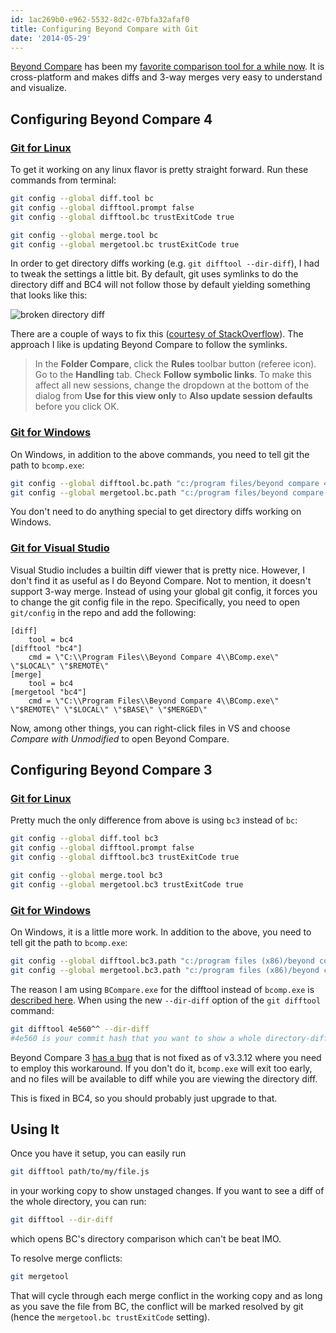 ```yaml
---
id: 1ac269b0-e962-5532-8d2c-07bfa32afaf0
title: Configuring Beyond Compare with Git
date: '2014-05-29'
---
```


[Beyond Compare](http://www.scootersoftware.com/) has been my [favorite comparison tool for a while now](/2009/04/tortoise-svn-settings-for-beyond-compare-3/). It is cross-platform and makes diffs and 3-way merges very easy to understand and visualize.

## Configuring Beyond Compare 4

### [Git for Linux](http://www.scootersoftware.com/support.php?zz=kb_vcs#gitlinux)

To get it working on any linux flavor is pretty straight forward. Run these commands from terminal:

```bash
git config --global diff.tool bc
git config --global difftool.prompt false
git config --global difftool.bc trustExitCode true

git config --global merge.tool bc
git config --global mergetool.bc trustExitCode true
```

In order to get directory diffs working (e.g. `git difftool --dir-diff`), I had to tweak the settings a little bit. By default, git uses symlinks to do the directory diff and BC4 will not follow those by default yielding something that looks like this:

![broken directory diff](//images.ctfassets.net/tzzj042liag9/3bTHZI3QNigc0O828G86mU/c240bffb1d4c7ed4917e634d2f57b4f7/dir-diffs.png)

There are a couple of ways to fix this ([courtesy of StackOverflow](http://stackoverflow.com/a/35319884/316108)). The approach I like is updating Beyond Compare to follow the symlinks.

> In the **Folder Compare**, click the **Rules** toolbar button (referee icon). Go to the **Handling** tab. Check **Follow symbolic links**. To make this affect all new sessions, change the dropdown at the bottom of the dialog from **Use for this view only** to **Also update session defaults** before you click OK.

### [Git for Windows](http://www.scootersoftware.com/support.php?zz=kb_vcs#gitwindows)

On Windows, in addition to the above commands, you need to tell git the path to `bcomp.exe`:

```bash
git config --global difftool.bc.path "c:/program files/beyond compare 4/bcomp.exe"
git config --global mergetool.bc.path "c:/program files/beyond compare 4/bcomp.exe"
```

You don't need to do anything special to get directory diffs working on Windows.

### [Git for Visual Studio](http://www.scootersoftware.com/support.php?zz=kb_vcs#visualstudio-git)

Visual Studio includes a builtin diff viewer that is pretty nice. However, I don't find it as useful as I do Beyond Compare. Not to mention, it doesn't support 3-way merge. Instead of using your global git config, it forces you to change the git config file in the repo. Specifically, you need to open `git/config` in the repo and add the following:

```
[diff]
	tool = bc4
[difftool "bc4"]
	cmd = \"C:\\Program Files\\Beyond Compare 4\\BComp.exe\" \"$LOCAL\" \"$REMOTE\"
[merge]
	tool = bc4
[mergetool "bc4"]
	cmd = \"C:\\Program Files\\Beyond Compare 4\\BComp.exe\" \"$REMOTE\" \"$LOCAL\" \"$BASE\" \"$MERGED\"
```

Now, among other things, you can right-click files in VS and choose _Compare with Unmodified_ to open Beyond Compare.

## Configuring Beyond Compare 3

### [Git for Linux](http://www.scootersoftware.com/support.php?zz=kb_vcs#gitlinux)

Pretty much the only difference from above is using `bc3` instead of `bc`:

```bash
git config --global diff.tool bc3
git config --global difftool.prompt false
git config --global difftool.bc3 trustExitCode true

git config --global merge.tool bc3
git config --global mergetool.bc3 trustExitCode true
```

### [Git for Windows](http://www.scootersoftware.com/support.php?zz=kb_vcs#gitwindows)

On Windows, it is a little more work. In addition to the above, you need to tell git the path to `bcomp.exe`:

```bash
git config --global difftool.bc3.path "c:/program files (x86)/beyond compare 3/BCompare.exe"
git config --global mergetool.bc3.path "c:/program files (x86)/beyond compare 3/bcomp.exe"
```

The reason I am using `BCompare.exe` for the difftool instead of `bcomp.exe` is [described here](http://stackoverflow.com/a/13637243/316108). When using the new `--dir-diff` option of the `git difftool` command:

```bash
git difftool 4e560^^ --dir-diff
#4e560 is your commit hash that you want to show a whole directory-diff on in BC
```

Beyond Compare 3 [has a bug](http://theo.im/blog/2012/10/27/directory-comparison-for-git-difftool/) that is not fixed as of v3.3.12 where you need to employ this workaround. If you don't do it, `bcomp.exe` will exit too early, and no files will be available to diff while you are viewing the directory diff.

This is fixed in BC4, so you should probably just upgrade to that.

## Using It

Once you have it setup, you can easily run

```bash
git difftool path/to/my/file.js
```

in your working copy to show unstaged changes. If you want to see a diff of the whole directory, you can run:

```bash
git difftool --dir-diff
```

which opens BC's directory comparison which can't be beat IMO.

To resolve merge conflicts:

```bash
git mergetool
```

That will cycle through each merge conflict in the working copy and as long as you save the file from BC, the conflict will be marked resolved by git (hence the `mergetool.bc trustExitCode` setting).